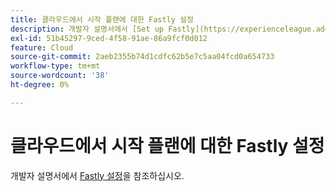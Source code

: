 ```yaml
---
title: 클라우드에서 시작 플랜에 대한 Fastly 설정
description: 개발자 설명서에서 [Set up Fastly](https://experienceleague.adobe.com/en/docs/commerce-cloud-service/user-guide/cdn/setup-fastly/fastly-configuration)를 참조하십시오.
exl-id: 51b45297-9ced-4f58-91ae-86a9fcf0d012
feature: Cloud
source-git-commit: 2aeb2355b74d1cdfc62b5e7c5aa04fcd0a654733
workflow-type: tm+mt
source-wordcount: '38'
ht-degree: 0%

---
```


# 클라우드에서 시작 플랜에 대한 Fastly 설정

개발자 설명서에서 [Fastly 설정](https://experienceleague.adobe.com/en/docs/commerce-cloud-service/user-guide/cdn/setup-fastly/fastly-configuration)을 참조하십시오.
